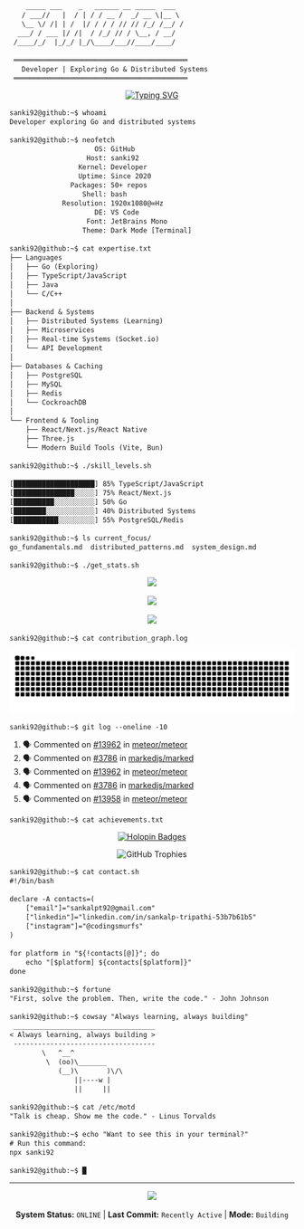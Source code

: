 ```
    _____ ___    _   ______ __ _____  ___ 
   / ___//   |  / | / / __ /  _/ __ \|__ \
   \__ \/ /| | /  |/ / / / // // /_/ /__/ /
  ___/ / ___ |/ /|  / /_/ // / \__, / __/  
 /____/_/  |_/_/ |_/\____/___//____/____/  
                                            
 ═══════════════════════════════════════════
   Developer | Exploring Go & Distributed Systems
 ═══════════════════════════════════════════
```

<div align="center">

[![Typing SVG](https://readme-typing-svg.herokuapp.com?font=Fira+Code&size=20&duration=3000&pause=1000&color=00FF41&background=0D111700&center=true&vCenter=true&width=600&lines=Building+scalable+systems;Exploring+Go+%26+Distributed+Computing;Learning+system+design+patterns;Open+to+collaborations)](https://git.io/typing-svg)

</div>

```console
sanki92@github:~$ whoami
Developer exploring Go and distributed systems

sanki92@github:~$ neofetch
                     OS: GitHub
                   Host: sanki92
                 Kernel: Developer
                 Uptime: Since 2020
               Packages: 50+ repos
                  Shell: bash
             Resolution: 1920x1080@∞Hz
                     DE: VS Code
                   Font: JetBrains Mono
                  Theme: Dark Mode [Terminal]

sanki92@github:~$ cat expertise.txt
├── Languages
│   ├── Go (Exploring)
│   ├── TypeScript/JavaScript
│   ├── Java
│   └── C/C++
│
├── Backend & Systems
│   ├── Distributed Systems (Learning)
│   ├── Microservices
│   ├── Real-time Systems (Socket.io)
│   └── API Development
│
├── Databases & Caching
│   ├── PostgreSQL
│   ├── MySQL
│   ├── Redis
│   └── CockroachDB
│
└── Frontend & Tooling
    ├── React/Next.js/React Native
    ├── Three.js
    └── Modern Build Tools (Vite, Bun)

sanki92@github:~$ ./skill_levels.sh

[████████████████████] 85% TypeScript/JavaScript
[███████████████░░░░░] 75% React/Next.js
[██████████░░░░░░░░░░] 50% Go
[████████░░░░░░░░░░░░] 40% Distributed Systems
[███████████░░░░░░░░░] 55% PostgreSQL/Redis

sanki92@github:~$ ls current_focus/
go_fundamentals.md  distributed_patterns.md  system_design.md

sanki92@github:~$ ./get_stats.sh
```

<div align="center">

![](https://github-readme-stats.vercel.app/api?username=sanki92&show_icons=true&theme=chartreuse-dark&hide_border=true&bg_color=0d1117&title_color=00ff41&icon_color=00ff41&text_color=00ff41)

![](https://github-readme-streak-stats.herokuapp.com/?user=sanki92&theme=chartreuse-dark&hide_border=true&background=0d1117&ring=00ff41&fire=00ff41&currStreakLabel=00ff41)

![](https://github-readme-stats.vercel.app/api/top-langs/?username=sanki92&layout=compact&theme=chartreuse-dark&hide_border=true&bg_color=0d1117&title_color=00ff41&text_color=00ff41)

</div>

```console
sanki92@github:~$ cat contribution_graph.log
```

<div align="center">

![](https://raw.githubusercontent.com/sanki92/sanki92/output/github-contribution-grid-snake-dark.svg)

</div>

```console
sanki92@github:~$ git log --oneline -10
```

<!--START_SECTION:activity-->
1. 🗣 Commented on [#13962](https://github.com/meteor/meteor/pull/13962#issuecomment-3398766166) in [meteor/meteor](https://github.com/meteor/meteor)
2. 🗣 Commented on [#3786](https://github.com/markedjs/marked/pull/3786#issuecomment-3393971213) in [markedjs/marked](https://github.com/markedjs/marked)
3. 🗣 Commented on [#13962](https://github.com/meteor/meteor/pull/13962#issuecomment-3392983631) in [meteor/meteor](https://github.com/meteor/meteor)
4. 🗣 Commented on [#3786](https://github.com/markedjs/marked/pull/3786#issuecomment-3392981767) in [markedjs/marked](https://github.com/markedjs/marked)
5. 🗣 Commented on [#13958](https://github.com/meteor/meteor/pull/13958#issuecomment-3392979934) in [meteor/meteor](https://github.com/meteor/meteor)
<!--END_SECTION:activity-->

```console
sanki92@github:~$ cat achievements.txt
```

<div align="center">

[![Holopin Badges](https://holopin.me/sanki92)](https://holopin.io/@sanki92)

![GitHub Trophies](https://github-profile-trophy.vercel.app/?username=sanki92&theme=matrix&no-frame=true&no-bg=true&margin-w=4&column=7)

</div>

```console
sanki92@github:~$ cat contact.sh
#!/bin/bash

declare -A contacts=(
    ["email"]="sankalpt92@gmail.com"
    ["linkedin"]="linkedin.com/in/sankalp-tripathi-53b7b61b5"
    ["instagram"]="@codingsmurfs"
)

for platform in "${!contacts[@]}"; do
    echo "[$platform] ${contacts[$platform]}"
done

sanki92@github:~$ fortune
"First, solve the problem. Then, write the code." - John Johnson

sanki92@github:~$ cowsay "Always learning, always building"
 ___________________________________
< Always learning, always building >
 -----------------------------------
        \   ^__^
         \  (oo)\_______
            (__)\       )\/\
                ||----w |
                ||     ||

sanki92@github:~$ cat /etc/motd
"Talk is cheap. Show me the code." - Linus Torvalds

sanki92@github:~$ echo "Want to see this in your terminal?"
# Run this command:
npx sanki92

sanki92@github:~$ █
```

---

<div align="center">

![](https://komarev.com/ghpvc/?username=sanki92&color=00ff41&style=flat-square&label=VISITORS)

**System Status:** `ONLINE` | **Last Commit:** `Recently Active` | **Mode:** `Building`

</div>
